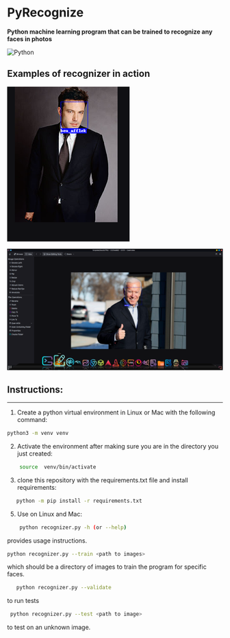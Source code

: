 # PyRecognize

**Python machine learning program that can be trained to recognize any  faces in photos** 

![Python](https://img.shields.io/badge/python-3670A0?style=for-the-badge&logo=python&logoColor=ffdd54) 

## Examples of recognizer in action

![Screenshot](https://github.com/Francesco601/PyRecognize/blob/main/Screenshot_20230528_070939.png)

![Screenshot](https://github.com/Francesco601/PyRecognize/blob/main/Screenshot_20230528_055729-1.png)




## Instructions:
---
1) Create a python virtual environment in Linux or Mac with the following command:
  ```bash
  python3 -m venv venv
 ``` 
2) Activate the environment after making sure you are in the directory you just created:
```bash
    source  venv/bin/activate
 ```   
3) clone this repository with the requirements.txt file and install requirements:
```bash
   python -m pip install -r requirements.txt
 ```  
5) Use on Linux and Mac: 
```bash 
    python recognizer.py -h (or --help) 
   ``` 
   provides usage instructions.
   
 ```bash 
 python recognizer.py --train <path to images>
 ``` 
 which should be  a directory of images to train the program for specific faces.
 ```bash
    python recognizer.py --validate 
 ```
 to run tests 
  ```bash 
   python recognizer.py --test <path to image> 
   ```
   to test on an unknown image.
  
  
